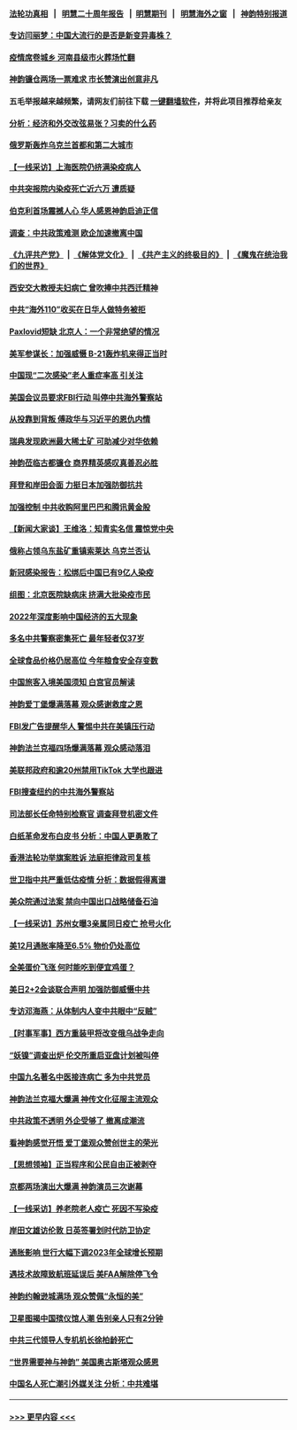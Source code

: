 #### [法轮功真相](https://github.com/gfw-breaker/truth/blob/master/README.md?t=0) &nbsp;&nbsp;|&nbsp;&nbsp; [明慧二十周年报告](https://github.com/gfw-breaker/mh-reports/blob/master/README.md?t=0) &nbsp;&nbsp;|&nbsp;&nbsp;[明慧期刊](https://github.com/gfw-breaker/mh-qikan) &nbsp;&nbsp;|&nbsp;&nbsp; [明慧海外之窗](https://github.com/gfw-breaker/mh-news/blob/master/README.md?t=0) &nbsp;&nbsp;|&nbsp;&nbsp; [神韵特别报道](https://github.com/gfw-breaker/mh-news/blob/master/shenyun.md?t=0)
#### [专访闫丽梦：中国大流行的是否是新变异毒株？](../pages/nf4514/n13907078.md?t=01151543) 
#### [疫情席卷城乡 河南县级市火葬场忙翻](../pages/nf4514/n13903555.md?t=01151543) 
#### [神韵镰仓两场一票难求 市长赞演出创意非凡](../pages/nf4514/n13907028.md?t=01151543) 
#### 五毛举报越来越频繁，请网友们前往下载 [一键翻墙软件](https://github.com/gfw-breaker/ssr-accounts)，并将此项目推荐给亲友
#### [分析：经济和外交改弦易张？习卖的什么药](../pages/nf4514/n13905805.md?t=01151543) 
#### [俄罗斯轰炸乌克兰首都和第二大城市](../pages/nf4514/n13906913.md?t=01151543) 
#### [【一线采访】上海医院仍挤满染疫病人](../pages/nf4514/n13906845.md?t=01151543) 
#### [中共突报院内染疫死亡近六万 遭质疑](../pages/nf4514/n13906867.md?t=01151543) 
#### [伯克利首场震撼人心 华人感恩神韵启迪正信](../pages/nf4514/n13906879.md?t=01151543) 
#### [调查：中共政策难测 欧企加速撤离中国](../pages/nf4514/n13906766.md?t=01151543) 
#### [《九评共产党》](https://github.com/begood0513/9ping.md/blob/master/README.md) &nbsp;|&nbsp; [《解体党文化》](../../../../jtdwh.md/blob/master/README.md)  &nbsp;|&nbsp; [《共产主义的终极目的》](../../../../gczydzjmd.md/blob/master/README.md) &nbsp;|&nbsp; [《魔鬼在统治我们的世界》](../../../../mgztzwmdsj.md/blob/master/README.md) 
#### [西安交大教授夫妇病亡 曾吹捧中共西迁精神](../pages/nf4514/n13906790.md?t=01151543) 
#### [中共“海外110”收买在日华人做特务被拒](../pages/nf4514/n13906538.md?t=01151543) 
#### [Paxlovid短缺 北京人：一个非常绝望的情况](../pages/nf4514/n13906440.md?t=01151543) 
#### [美军参谋长：加强威慑 B-21轰炸机来得正当时](../pages/nf4514/n13906555.md?t=01151543) 
#### [中国现“二次感染”老人重症率高 引关注](../pages/nf4514/n13906493.md?t=01151543) 
#### [美国会议员要求FBI行动 叫停中共海外警察站](../pages/nf4514/n13906485.md?t=01151543) 
#### [从投靠到背叛 傅政华与习近平的恩仇内情](../pages/nf4514/n13905220.md?t=01151543) 
#### [瑞典发现欧洲最大稀土矿 可助减少对华依赖](../pages/nf4514/n13906450.md?t=01151543) 
#### [神韵莅临古都镰仓 商界精英感叹真善忍必胜](../pages/nf4514/n13906483.md?t=01151543) 
#### [拜登和岸田会面 力挺日本加强防御抗共](../pages/nf4514/n13906473.md?t=01151543) 
#### [加强控制 中共收购阿里巴巴和腾讯黄金股](../pages/nf4514/n13906441.md?t=01151543) 
#### [【新闻大家谈】王维洛：知青实名信 震惊党中央](../pages/nf4514/n13906386.md?t=01151543) 
#### [俄称占领乌东盐矿重镇索莱达 乌克兰否认](../pages/nf4514/n13906269.md?t=01151543) 
#### [新冠感染报告：松绑后中国已有9亿人染疫](../pages/nf4514/n13906094.md?t=01151543) 
#### [组图：北京医院缺病床 挤满大批染疫市民](../pages/nf4514/n13906245.md?t=01151543) 
#### [2022年深度影响中国经济的五大现象](../pages/nf4514/n13906152.md?t=01151543) 
#### [多名中共警察密集死亡 最年轻者仅37岁](../pages/nf4514/n13906069.md?t=01151543) 
#### [全球食品价格仍居高位 今年粮食安全存变数](../pages/nf4514/n13905399.md?t=01151543) 
#### [中国旅客入境美国须知 白宫官员解读](../pages/nf4514/n13905840.md?t=01151543) 
#### [神韵爱丁堡爆满落幕 观众感谢救度之恩](../pages/nf4514/n13905870.md?t=01151543) 
#### [FBI发广告提醒华人 警惕中共在美镇压行动](../pages/nf4514/n13905766.md?t=01151543) 
#### [神韵法兰克福四场爆满落幕 观众感动落泪](../pages/nf4514/n13905892.md?t=01151543) 
#### [美联邦政府和逾20州禁用TikTok 大学也跟进](../pages/nf4514/n13905641.md?t=01151543) 
#### [FBI搜查纽约的中共海外警察站](../pages/nf4514/n13905747.md?t=01151543) 
#### [司法部长任命特别检察官 调查拜登机密文件](../pages/nf4514/n13905692.md?t=01151543) 
#### [白纸革命发布白皮书 分析：中国人更勇敢了](../pages/nf4514/n13905653.md?t=01151543) 
#### [香港法轮功举旗案胜诉 法庭拒律政司复核](../pages/nf4514/n13905668.md?t=01151543) 
#### [世卫指中共严重低估疫情 分析：数据假得离谱](../pages/nf4514/n13905345.md?t=01151543) 
#### [美众院通过法案 禁向中国出口战略储备石油](../pages/nf4514/n13905660.md?t=01151543) 
#### [【一线采访】苏州女曝3亲属同日疫亡 抢号火化](../pages/nf4514/n13905370.md?t=01151543) 
#### [美12月通胀率降至6.5% 物价仍处高位](../pages/nf4514/n13905550.md?t=01151543) 
#### [全美蛋价飞涨 何时能吃到便宜鸡蛋？](../pages/nf4514/n13904841.md?t=01151543) 
#### [美日2+2会谈联合声明 加强防御威慑中共](../pages/nf4514/n13905054.md?t=01151543) 
#### [专访邓海燕：从体制内人变中共眼中“反贼”](../pages/nf4514/n13905074.md?t=01151543) 
#### [【时事军事】西方重装甲将改变俄乌战争走向](../pages/nf4514/n13905350.md?t=01151543) 
#### [“妖镍”调查出炉 伦交所重启亚盘计划被叫停](../pages/nf4514/n13905219.md?t=01151543) 
#### [中国九名著名中医接连病亡 多为中共党员](../pages/nf4514/n13905179.md?t=01151543) 
#### [神韵法兰克福大爆满 神传文化征服主流观众](../pages/nf4514/n13905039.md?t=01151543) 
#### [中共政策不透明 外企受够了 撤离成潮流](../pages/nf4514/n13904279.md?t=01151543) 
#### [看神韵感觉开悟 爱丁堡观众赞创世主的荣光](../pages/nf4514/n13904998.md?t=01151543) 
#### [【思想领袖】正当程序和公民自由正被剥夺](../pages/nf4514/n13878046.md?t=01151543) 
#### [京都两场演出大爆满 神韵演员三次谢幕](../pages/nf4514/n13904836.md?t=01151543) 
#### [【一线采访】养老院老人疫亡 死因不写染疫](../pages/nf4514/n13904494.md?t=01151543) 
#### [岸田文雄访伦敦 日英签署划时代防卫协定](../pages/nf4514/n13904610.md?t=01151543) 
#### [通胀影响 世行大幅下调2023年全球增长预期](../pages/nf4514/n13904727.md?t=01151543) 
#### [遇技术故障致航班延误后 美FAA解除停飞令](../pages/nf4514/n13904582.md?t=01151543) 
#### [神韵约翰逊城满场 观众赞佩“永恒的美”](../pages/nf4514/n13904520.md?t=01151543) 
#### [卫星图揭中国殡仪馆人潮 告别亲人只有2分钟](../pages/nf4514/n13904053.md?t=01151543) 
#### [中共三代领导人专机机长徐柏龄死亡](../pages/nf4514/n13904491.md?t=01151543) 
#### [“世界需要神与神韵” 美国奥古斯塔观众感恩](../pages/nf4514/n13904497.md?t=01151543) 
#### [中国名人死亡潮引外媒关注 分析：中共难堪](../pages/nf4514/n13904469.md?t=01151543) 

----
#### [ >>> 更早内容 <<< ](../indexes/nf4514-earlier.md)
